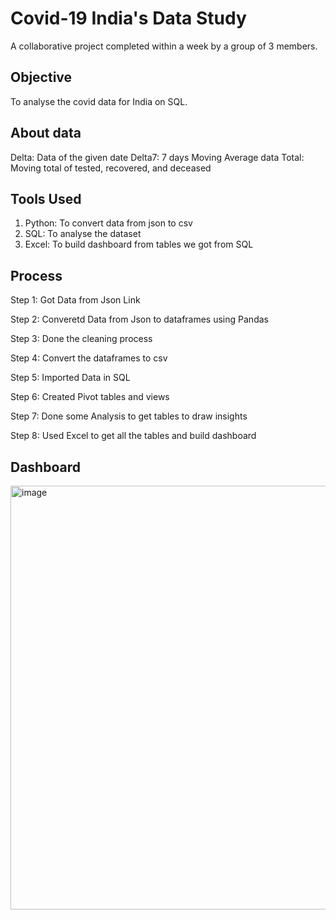 # Covid-19 India's Data Study
A collaborative project completed within a week by a group of 3 members.


## Objective
To analyse the covid data for India on SQL.


## About data
Delta: Data of the given date
Delta7: 7 days Moving Average data
Total: Moving total of tested, recovered, and deceased


## Tools Used
1. Python: To convert data from json to csv
2. SQL: To analyse the dataset
3. Excel: To build dashboard from tables we got from SQL


## Process
Step 1: Got Data from Json Link

Step 2: Converetd Data from Json to dataframes using Pandas

Step 3: Done the cleaning process

Step 4: Convert the dataframes to csv

Step 5: Imported Data in SQL

Step 6: Created Pivot tables and views

Step 7: Done some Analysis to get tables to draw insights

Step 8: Used Excel to get all the tables and build dashboard


## Dashboard
<img width="678" alt="image" src="https://user-images.githubusercontent.com/68947631/216074962-3c73bbfb-c842-42ab-8b35-99813f038da0.png">

